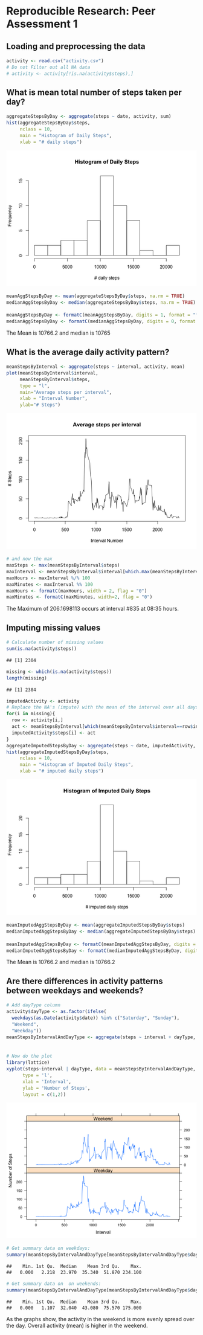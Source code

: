 # Reproducible Research: Peer Assessment 1


## Loading and preprocessing the data

```r
activity <- read.csv("activity.csv")
# Do not Filter out all NA data
# activity <- activity[!is.na(activity$steps),]
```

## What is mean total number of steps taken per day?

```r
aggregateStepsByDay <- aggregate(steps ~ date, activity, sum)
hist(aggregateStepsByDay$steps,
     nclass = 10, 
     main = "Histogram of Daily Steps",
     xlab = "# daily steps")
```

![](PA1_files/figure-html/unnamed-chunk-2-1.png)<!-- -->

```r
meanAggStepsByDay <- mean(aggregateStepsByDay$steps, na.rm = TRUE)
medianAggStepsByDay <- median(aggregateStepsByDay$steps, na.rm = TRUE)

meanAggStepsByDay <- formatC(meanAggStepsByDay, digits = 1, format = "f")
medianAggStepsByDay <- formatC(medianAggStepsByDay, digits = 0, format = "f")
```

The Mean is 10766.2 and median is 10765



## What is the average daily activity pattern?

```r
meanStepsByInterval <- aggregate(steps ~ interval, activity, mean)
plot(meanStepsByInterval$interval,
     meanStepsByInterval$steps,
     type = "l", 
     main="Average steps per interval", 
     xlab = "Interval Number", 
     ylab="# Steps")
```

![](PA1_files/figure-html/unnamed-chunk-3-1.png)<!-- -->

```r
# and now the max
maxSteps <- max(meanStepsByInterval$steps)
maxInterval <- meanStepsByInterval$interval[which.max(meanStepsByInterval$steps)]
maxHours <- maxInterval %/% 100
maxMinutes <- maxInterval %% 100
maxHours <- formatC(maxHours, width = 2, flag = "0")
maxMinutes <- formatC(maxMinutes, width=2, flag = "0")
```

The Maximum of 206.1698113 occurs at interval #835 at 08:35 hours.

## Imputing missing values

```r
# Calculate number of missing values
sum(is.na(activity$steps))
```

```
## [1] 2304
```

```r
missing <- which(is.na(activity$steps))
length(missing)
```

```
## [1] 2304
```

```r
imputedActivity <- activity
# Replace the NA's (impute) with the mean of the interval over all days
for(i in missing){
  row <- activity[i,]
  act <- meanStepsByInterval[which(meanStepsByInterval$interval==row$interval),]$steps
  imputedActivity$steps[i] <- act
}
aggregateImputedStepsByDay <- aggregate(steps ~ date, imputedActivity, sum)
hist(aggregateImputedStepsByDay$steps,
     nclass = 10, 
     main = "Histogram of Imputed Daily Steps",
     xlab = "# imputed daily steps")
```

![](PA1_files/figure-html/unnamed-chunk-4-1.png)<!-- -->

```r
meanImputedAggStepsByDay <- mean(aggregateImputedStepsByDay$steps)
medianImputedAggStepsByDay <- median(aggregateImputedStepsByDay$steps)

meanImputedAggStepsByDay <- formatC(meanImputedAggStepsByDay, digits = 1, format = "f")
medianImputedAggStepsByDay <- formatC(medianImputedAggStepsByDay, digits = 1, format = "f")
```

The Mean is 10766.2 and median is 10766.2


## Are there differences in activity patterns between weekdays and weekends?

```r
# Add dayType column
activity$dayType <- as.factor(ifelse(
  weekdays(as.Date(activity$date)) %in% c("Saturday", "Sunday"),
  "Weekend", 
  "Weekday"))
meanStepsByIntervalAndDayType <- aggregate(steps ~ interval + dayType, activity, mean)


# Now do the plot
library(lattice)
xyplot(steps~interval | dayType, data = meanStepsByIntervalAndDayType,
      type = 'l',
      xlab = 'Interval',
      ylab = 'Number of Steps',
      layout = c(1,2))
```

![](PA1_files/figure-html/unnamed-chunk-5-1.png)<!-- -->

```r
# Get summary data on weekdays:
summary(meanStepsByIntervalAndDayType[meanStepsByIntervalAndDayType$dayType=="Weekday",]$steps)
```

```
##    Min. 1st Qu.  Median    Mean 3rd Qu.    Max. 
##   0.000   2.218  23.970  35.340  51.870 234.100
```

```r
# Get summary data on  on weekends:
summary(meanStepsByIntervalAndDayType[meanStepsByIntervalAndDayType$dayType=="Weekend",]$steps)
```

```
##    Min. 1st Qu.  Median    Mean 3rd Qu.    Max. 
##   0.000   1.107  32.040  43.080  75.570 175.000
```
As the graphs show, the activity in the weekend is more evenly spread over the day. Overall activity (mean) is higher in the weekend.
